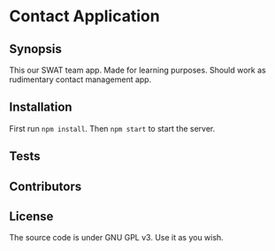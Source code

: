 # Contact Application

## Synopsis

This our SWAT team app. Made for learning purposes. Should work as rudimentary contact management app.

## Installation

First run `npm install`.
Then `npm start` to start the server.

## Tests

## Contributors

## License

The source code is under GNU GPL v3. Use it as you wish.
